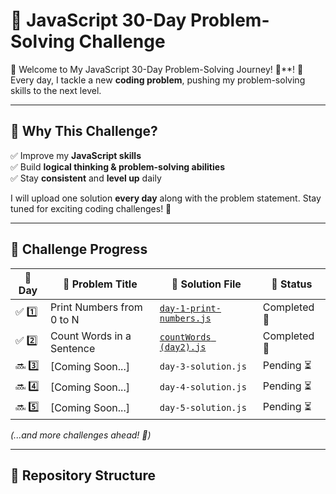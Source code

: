 # 🚀 JavaScript 30-Day Problem-Solving Challenge  

🚀 Welcome to My JavaScript 30-Day Problem-Solving Journey! 🎯**! 🎯  
Every day, I tackle a new **coding problem**, pushing my problem-solving skills to the next level.  

---

## 🌟 Why This Challenge?  
✅ Improve my **JavaScript skills**  
✅ Build **logical thinking & problem-solving abilities**  
✅ Stay **consistent** and **level up** daily  

I will upload one solution **every day** along with the problem statement. Stay tuned for exciting coding challenges! 🚀  

---

## 📅 Challenge Progress  

| 🔢 Day | 📌 Problem Title | 📂 Solution File | 📆 Status |
|----|---------------------------|-------------------|--------|
| ✅ 1️⃣  | Print Numbers from 0 to N | [`day-1-print-numbers.js`](day-1-print-numbers.js) | Completed 🎯 |
| ✅ 2️⃣  | Count Words in a Sentence | [`countWords (day2).js`](countWords(day2).js) | Completed 🎯 |
| 🔜 3️⃣  | [Coming Soon...] | `day-3-solution.js` | Pending ⏳ |
| 🔜 4️⃣  | [Coming Soon...] | `day-4-solution.js` | Pending ⏳ |
| 🔜 5️⃣  | [Coming Soon...] | `day-5-solution.js` | Pending ⏳ |

_(...and more challenges ahead! 💪)_  

---

## 📂 Repository Structure  

